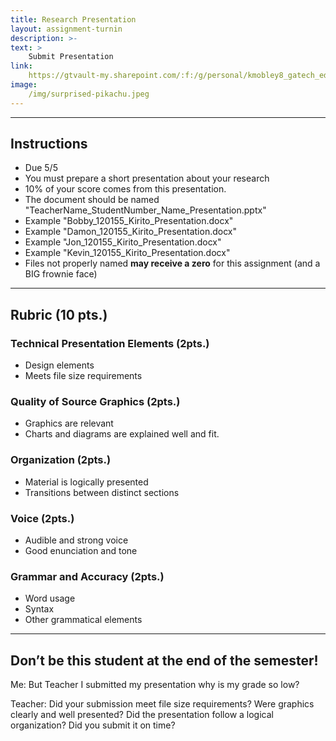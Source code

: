 ```yaml
---
title: Research Presentation
layout: assignment-turnin
description: >-
text: >
    Submit Presentation
link: 
    https://gtvault-my.sharepoint.com/:f:/g/personal/kmobley8_gatech_edu/Er79mQZvuodJpzXRfWCY1KgBo9o_8OMafJpqqGQunLXdGQ
image: 
    /img/surprised-pikachu.jpeg
---
```

---
## Instructions
- Due 5/5
- You must prepare a short presentation about your research
- 10% of your score comes from this presentation.
- The document should be named "TeacherName_StudentNumber_Name_Presentation.pptx"
- Example "Bobby_120155_Kirito_Presentation.docx"
- Example "Damon_120155_Kirito_Presentation.docx"
- Example "Jon_120155_Kirito_Presentation.docx"
- Example "Kevin_120155_Kirito_Presentation.docx"
- Files not properly named **may receive a zero** for this assignment (and a BIG frownie face)

---
## Rubric (10 pts.)
### Technical Presentation Elements (2pts.)
- Design elements
- Meets file size requirements
### Quality of Source Graphics (2pts.)
- Graphics are relevant
- Charts and diagrams are explained well and fit.
### Organization (2pts.)
- Material is logically presented 
- Transitions between distinct sections
### Voice (2pts.)
- Audible and strong voice
- Good enunciation and tone
### Grammar and Accuracy (2pts.)
- Word usage
- Syntax
- Other grammatical elements
---

## Don’t be this student at the end of the semester!

Me: But Teacher I submitted my presentation why is my grade so low?

Teacher: Did your submission meet file size requirements? Were graphics clearly and well presented? Did the presentation follow a logical organization? Did you submit it on time?

